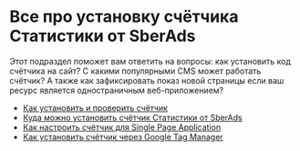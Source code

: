 # Все про установку счётчика Статистики от SberAds

Этот подраздел поможет вам ответить на вопросы: как установить код счётчика на сайт? С какими популярными CMS может работать счётчик? А также как зафиксировать показ новой страницы если ваш ресурс является одностраничным веб-приложением?

* [Как установить и проверить счётчик](kak-ustanovit-i-proverit-schyotchik.md)
* [Куда можно установить счётчик Cтатистики от SberAds](kuda-mozhno-ustanovit-schetchik.md)
* [Как настроить счётчик для Single Page Application](kak-nastroit-schetchik-dlya-single-page-application.md)
* [Как установить счётчик через Google Tag Manager](kak-ustanovit-schetchik-cherez-google-tag-manager.md)
